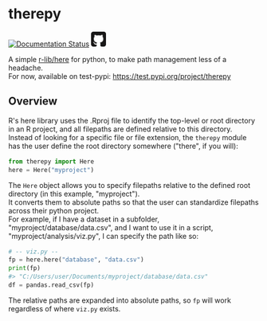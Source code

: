 # therepy
[![Documentation Status](https://readthedocs.org/projects/therepy/badge/?version=latest)](https://therepy.readthedocs.io/en/latest/?badge=latest)
[<img alt="GitHub" width="30px" src="https://raw.githubusercontent.com/edent/SuperTinyIcons/master/images/png/github.png" />](https://github.com/hans-elliott99/therepy)

A simple [r-lib/here](https://github.com/r-lib/here) for python, to make path management less of a headache.  
For now, available on test-pypi: https://test.pypi.org/project/therepy  

## Overview
R's here library uses the .Rproj file to identify the top-level or root directory in an R project, and all filepaths are defined relative to this directory.  
Instead of looking for a specific file or file extension, the `therepy` module has the user define the root directory somewhere ("there", if you will):   

```python
from therepy import Here
here = Here("myproject")
```

The `Here` object allows you to specify filepaths relative to the defined root directory (in this example, "myproject").  
It converts them to absolute paths so that the user can standardize filepaths across their python project.  
For example, if I have a dataset in a subfolder, "myproject/database/data.csv", and I want to use it in a script, "myproject/analysis/viz.py", I can specify the path like so:  

```python
# -- viz.py -- 
fp = here.here("database", "data.csv")
print(fp) 
#> "C:/Users/user/Documents/myproject/database/data.csv"
df = pandas.read_csv(fp)
```
The relative paths are expanded into absolute paths, so `fp` will work regardless of where `viz.py` exists.  

